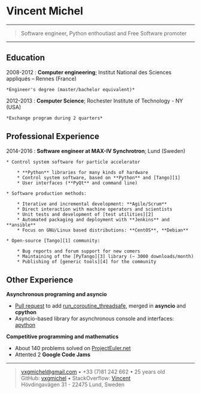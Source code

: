 Vincent Michel
==============

----

>  Software engineer, Python enthoutiast and Free Software promoter

----

Education
---------

2008-2012
:   **Computer engineering**; Institut National des Sciences appliqués – Rennes (France)

    *Engineer's degree (master/bachelor equivalent)*

2012-2013
:   **Computer Science**; Rochester Institute of Technology - NY (USA)

    *Exchange program during 2 quarters*

Professional Experience
----------------------

2014-2016
:   **Software engineer at MAX-IV Synchrotron**; Lund (Sweden)

    * Control system software for particle accelerator

        * **Python** libraries for many kinds of hardware
        * Control system software, based on **Python** and [Tango][1]
        * User interfaces (**PyQt** and command line)

    * Software production methods:

        * Iterative and incremental development: **Agile/Scrum**
        * Direct interaction with machine operators and scientists
        * Unit tests and development of [test utilities][2]
        * Automated packaging and deployment with **Jenkins** and **ansible**
		* Focus on GNU/Linux based distributions: **CentOS**, **Debian**

    * Open-source [Tango][1] community:

        * Bug reports and forum support for new comers
        * Maintaining of the [PyTango][3] library (~ 3000 downloads/month)
        * Publishing of [generic tools][4] for the community

Other Experience
----------------

**Asynchronous programing and asyncio**

  * [Pull request][5] to add [run_coroutine_threadsafe][6], merged in **asyncio** and **cpython**
  * Asyncio-based library for asynchronous console and interfaces: [apython][7]

**Competitive programming and mathematics**

  * About 140 problems solved on [ProjectEuler.net][8]
  * Attented 2 **Google Code Jams**

----

> <vxgmichel@gmail.com> • +33 (7)81 242 662 • 25 years old\
> GitHub: [vxgmichel][9] • StackOverflow: [Vincent][10]\
> Hövdingavägen 31 - 22475 Lund, Sweden


[1]: http://www.tango-controls.org/
[2]: https://github.com/vxgmichel/pytango-devicetest
[3]: https://github.com/tango-cs/PyTango
[4]: https://github.com/vxgmichel/tango-gateway
[5]: https://github.com/python/asyncio/pull/273
[6]: https://docs.python.org/3/library/asyncio-task.html#asyncio.run_coroutine_threadsafe
[7]: https://github.com/vxgmichel/apython
[8]: https://projecteuler.net
[9]: https://github.com/vxgmichel/
[10]: http://stackoverflow.com/users/2846140/vincent

